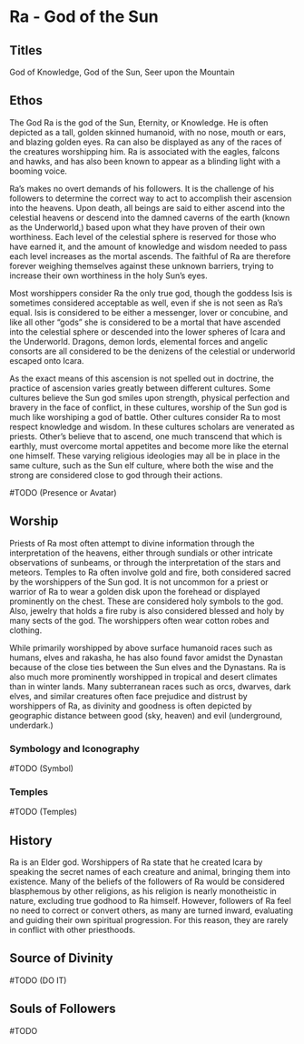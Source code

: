 # Ra - God of the Sun

<!-- toc -->

## Titles

God of Knowledge, God of the Sun, Seer upon the Mountain


## Ethos

The God Ra is the god of the Sun, Eternity, or Knowledge. He is often depicted as a tall, golden skinned humanoid, with no nose, mouth or ears, and 
blazing golden eyes. Ra can also be displayed as any of the races of the creatures worshipping him. Ra is associated with the eagles, falcons and hawks, and has also been known to appear as a blinding light with a booming voice.

Ra’s makes no overt demands of his followers. It is the challenge of his followers to determine the correct way to act to accomplish their ascension into the heavens. Upon death, all beings are said to either ascend into the celestial heavens or descend into the damned caverns of the earth (known as the Underworld,) based upon what they have proven of their own worthiness. Each level of the celestial sphere is reserved for those who have earned it, and the amount of knowledge and wisdom needed to pass each level increases as the mortal ascends. The faithful of Ra are therefore forever weighing 
themselves against these unknown barriers, trying to increase their own worthiness in the holy Sun’s eyes.

Most worshippers consider Ra the only true god, though the goddess Isis is sometimes considered acceptable as well, even if she is not seen as Ra’s 
equal. Isis is considered to be either a messenger, lover or concubine, and like all other “gods” she is considered to be a mortal that have ascended  into the celestial sphere or descended into the lower spheres of Icara and the Underworld. Dragons, demon lords, elemental forces and angelic consorts are all considered to be the denizens of the celestial or underworld escaped onto Icara.

As the exact means of this ascension is not spelled out in doctrine, the practice of ascension varies greatly between different cultures. Some cultures 
believe the Sun god smiles upon strength, physical perfection and bravery in the face of conflict, in these cultures, worship of the Sun god is much like
worshiping a god of battle. Other cultures consider Ra to most respect knowledge and wisdom. In these cultures scholars are venerated as priests. Other’s believe that to ascend, one much transcend that which is earthly, must overcome mortal appetites and become more like the eternal one himself. These varying religious ideologies may all be in place in the same culture, such as the Sun elf culture, where both the wise and the strong are considered close to god through their actions.

#TODO (Presence or Avatar)

## Worship

Priests of Ra most often attempt to divine information through the interpretation of the heavens, either through sundials or other intricate observations of sunbeams, or through the interpretation of the stars and meteors. Temples to Ra often involve gold and fire, both considered sacred by the worshippers of the Sun god. It is not uncommon for a priest or warrior of Ra to wear a golden disk upon the forehead or displayed prominently on the chest. These are considered holy symbols to the god. Also, jewelry that holds a fire ruby is also considered blessed and holy by many sects of the god. The worshippers often wear cotton robes and clothing.

While primarily worshipped by above surface humanoid races such as humans, elves and rakasha, he has also found favor amidst the Dynastan because
of the close ties between the Sun elves and the Dynastans. Ra is also much more prominently worshipped in tropical and desert climates than in
winter lands. Many subterranean races such as orcs, dwarves, dark elves, and similar creatures often face prejudice and distrust by worshippers of Ra, as
divinity and goodness is often depicted by geographic distance between good (sky, heaven) and evil (underground, underdark.)

### Symbology and Iconography

#TODO (Symbol)

### Temples

#TODO (Temples)

## History

Ra is an Elder god. Worshippers of Ra state that he created Icara by speaking the secret names of each creature and animal, bringing them into existence.
Many of the beliefs of the followers of Ra would be considered blasphemous by other religions, as his religion is nearly monotheistic in nature, excluding true godhood to Ra himself. However, followers of Ra feel no need to correct or convert others, as many are turned inward, evaluating and guiding their own spiritual progression. For this reason, they are rarely in conflict with other priesthoods.

## Source of Divinity

#TODO (DO IT)

## Souls of Followers

#TODO 